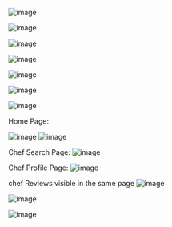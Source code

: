 ![image](https://user-images.githubusercontent.com/2658837/101580117-2d6a9b80-398f-11eb-9e7f-0781b233230f.png)

![image](https://user-images.githubusercontent.com/2658837/101580326-3c514e00-398f-11eb-98d6-41f02720dca8.png)

![image](https://user-images.githubusercontent.com/2658837/101580490-47a47980-398f-11eb-9aa3-9338fd39e98f.png)

![image](https://user-images.githubusercontent.com/2658837/101580666-5428d200-398f-11eb-85d2-4a7fd3665e8d.png)

![image](https://user-images.githubusercontent.com/2658837/101581546-9225f600-398f-11eb-92db-d4d5440feabb.png)

![image](https://user-images.githubusercontent.com/2658837/101581129-73bffa80-398f-11eb-8db3-21f3977357e9.png)

![image](https://user-images.githubusercontent.com/2658837/101581811-a5d15c80-398f-11eb-930f-2abb022dd5ea.png)

Home Page:

![image](https://user-images.githubusercontent.com/2658837/101582332-ca2d3900-398f-11eb-9d66-deae97fad48b.png)
![image](https://user-images.githubusercontent.com/2658837/101582780-e8933480-398f-11eb-999a-273b9f24b79b.png)

Chef Search Page:
![image](https://user-images.githubusercontent.com/2658837/101582969-f6e15080-398f-11eb-94d9-d7a5561ecee8.png)

Chef Profile Page: 
![image](https://user-images.githubusercontent.com/2658837/101583209-08c2f380-3990-11eb-9941-d68e8e1f97ae.png)

chef Reviews visible in the same page 
![image](https://user-images.githubusercontent.com/2658837/101583309-1e381d80-3990-11eb-8635-4e949d72c999.png)

![image](https://user-images.githubusercontent.com/2658837/101583374-3871fb80-3990-11eb-9c08-f128ed86ac11.png)

![image](https://user-images.githubusercontent.com/2658837/101583417-50497f80-3990-11eb-8e9c-6b4292a3e57d.png)
